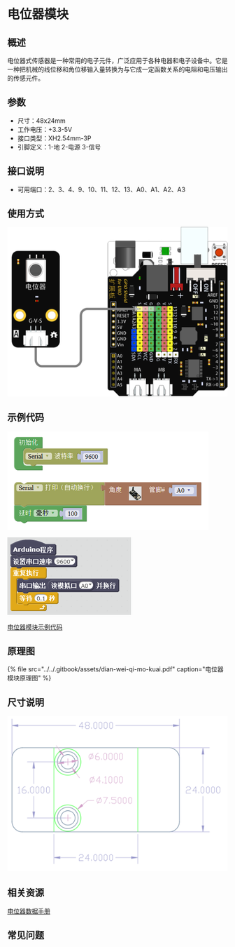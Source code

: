 # 电位器模块

## 概述

电位器式传感器是一种常用的电子元件，广泛应用于各种电器和电子设备中。它是一种把机械的线位移和角位移输入量转换为与它成一定函数关系的电阻和电压输出的传感元件。

## 参数

* 尺寸：48x24mm
* 工作电压：+3.3-5V
* 接口类型：XH2.54mm-3P
* 引脚定义：1-地 2-电源 3-信号

## 接口说明

* 可用端口：2、3、4、9、10、11、12、13、A0、A1、A2、A3

## 使用方式

![](../../.gitbook/assets/arduino-08.png)

## 示例代码

![](../../.gitbook/assets/arduino-75.png)

![](../../.gitbook/assets/arduino-53.png)

[电位器模块示例代码](http://www.haohaodada.com/show.php?id=956410)

## 原理图

{% file src="../../.gitbook/assets/dian-wei-qi-mo-kuai.pdf" caption="电位器模块原理图" %}

## 尺寸说明

![](../../.gitbook/assets/arduino-01.png)

## 相关资源

[电位器数据手册](https://github.com/Haohaodada-official/docs/blob/master/jiao-xue-chan-pin/pdf/xin-pian-shuo-ming/电位器-电位器.PDF)

## 常见问题

